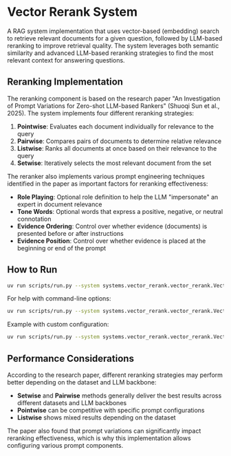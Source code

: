 # Vector Rerank System

A RAG system implementation that uses vector-based (embedding) search to retrieve relevant documents for a given question, followed by LLM-based reranking to improve retrieval quality. The system leverages both semantic similarity and advanced LLM-based reranking strategies to find the most relevant context for answering questions.

## Reranking Implementation

The reranking component is based on the research paper "An Investigation of Prompt Variations for Zero-shot LLM-based Rankers" (Shuoqi Sun et al., 2025). The system implements four different reranking strategies:

1. **Pointwise**: Evaluates each document individually for relevance to the query
2. **Pairwise**: Compares pairs of documents to determine relative relevance
3. **Listwise**: Ranks all documents at once based on their relevance to the query
4. **Setwise**: Iteratively selects the most relevant document from the set

The reranker also implements various prompt engineering techniques identified in the paper as important factors for reranking effectiveness:

- **Role Playing**: Optional role definition to help the LLM "impersonate" an expert in document relevance
- **Tone Words**: Optional words that express a positive, negative, or neutral connotation
- **Evidence Ordering**: Control over whether evidence (documents) is presented before or after instructions
- **Evidence Position**: Control over whether evidence is placed at the beginning or end of the prompt

## How to Run

```bash
uv run scripts/run.py --system systems.vector_rerank.vector_rerank.VectorRerank --input data/generated_qa_pairs/dmds_JK09SKjyanxs1.n5.tsv
```

For help with command-line options:

```bash
uv run scripts/run.py --system systems.vector_rerank.vector_rerank.VectorRerank --help
```

Example with custom configuration:

```bash
uv run scripts/run.py --system systems.vector_rerank.vector_rerank.VectorRerank --input data/generated_qa_pairs/dmds_JK09SKjyanxs1.n5.tsv --reranker_strategy listwise --reranker_k 3 --role_playing False
```

## Performance Considerations

According to the research paper, different reranking strategies may perform better depending on the dataset and LLM backbone:

- **Setwise** and **Pairwise** methods generally deliver the best results across different datasets and LLM backbones
- **Pointwise** can be competitive with specific prompt configurations
- **Listwise** shows mixed results depending on the dataset

The paper also found that prompt variations can significantly impact reranking effectiveness, which is why this implementation allows configuring various prompt components.
